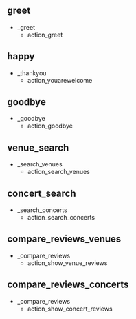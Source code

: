 ## greet
* _greet
    - action_greet

## happy
* _thankyou
    - action_youarewelcome

## goodbye
* _goodbye
    - action_goodbye

## venue_search
* _search_venues
    - action_search_venues

## concert_search
* _search_concerts
    - action_search_concerts

## compare_reviews_venues
* _compare_reviews
    - action_show_venue_reviews

## compare_reviews_concerts
* _compare_reviews
    - action_show_concert_reviews
